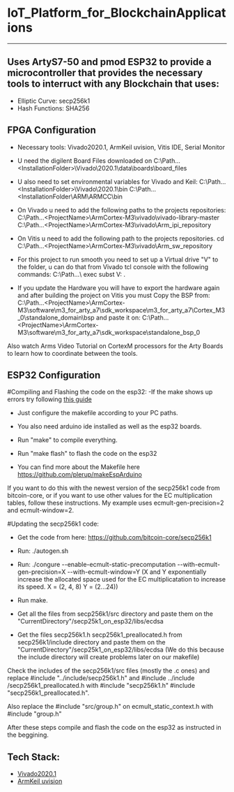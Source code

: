 #  IoT_Platform_for_BlockchainApplications
----
Uses ArtyS7-50 and pmod ESP32 to provide a microcontroller that provides the necessary tools to interruct with any Blockchain that uses:
---
- Elliptic Curve: secp256k1 
- Hash Functions: SHA256 

FPGA Configuration
---
- Necessary tools: Vivado2020.1, ArmKeil uvision, Vitis IDE, Serial Monitor

- U need the digilent Board Files downloaded on C:\Path...\<InstallationFolder>\Vivado\2020.1\data\boards\board_files 

- U also need to set environmental variables for Vivado and Keil: 
C:\Path...\<InstallationFolder>\Vivado\2020.1\bin
C:\Path...\<InstallationFolder\ARM\ARMCC\bin

- On Vivado u need to add the following paths to the projects repositories:
C:\Path...\<ProjectName>\ArmCortex-M3\vivado\vivado-library-master
C:\Path...\<ProjectName>\ArmCortex-M3\vivado\Arm_ipi_repository

- On Vitis u need to add the following path to the projects repositories.
cd C:\Path...\<ProjectName>\ArmCortex-M3\vivado\Arm_sw_repository

- For this project to run smooth you need to set up a Virtual drive "V" to the <ProjectName> folder, u can do that from Vivado tcl console with the following commands:
C:\\Path...\\<ProjectName>
exec subst V: .

- If you update the Hardware you will have to export the hardware again and after building the project on Vitis you must Copy the BSP from:
C:\Path...\<ProjectName>\ArmCortex-M3\software\m3_for_arty_a7\sdk_workspace\m3_for_arty_a7\Cortex_M3_0\standalone_domain\bsp
and paste it on:
C:\Path...\<ProjectName>\ArmCortex-M3\software\m3_for_arty_a7\sdk_workspace\standalone_bsp_0

Also watch Arms Video Tutorial on CortexM processors for the Arty Boards to learn how to coordinate between the tools.


ESP32 Configuration
---

#Compiling and Flashing the code on the esp32: -If the make shows up errors try following [this guide](https://docs.espressif.com/projects/arduino-esp32/en/latest/installing.html)

- Just configure the makefile according to your PC paths.

- You also need arduino ide installed as well as the esp32 boards.

- Run "make" to compile everything.

- Run "make flash" to flash the code on the esp32

- You can find more about the Makefile here https://github.com/plerup/makeEspArduino

If you want to do this with the newest version of the secp256k1 code from bitcoin-core, or if you want to use other values for the EC multiplication tables, follow these instructions. My example uses ecmult-gen-precision=2 and ecmult-window=2.

#Updating the secp256k1 code:

- Get the code from here: https://github.com/bitcoin-core/secp256k1

- Run: ./autogen.sh

- Run: ./congure --enable-ecmult-static-precomputation --with-ecmult-gen-precision=X --with-ecmult-window=Y (X and Y exponentially increase the allocated space used for the EC multiplicatation to increase its speed. X = (2, 4, 8) Y = (2...24))

- Run make.

- Get all the files from secp256k1/src directory and paste them on the "CurrentDirectory"/secp25k1_on_esp32/libs/ecdsa

- Get the files secp256k1.h secp256k1_preallocated.h from secp256k1/include directory and paste them on the "CurrentDirectory"/secp25k1_on_esp32/libs/ecdsa (We do this because the include directory will create problems later on our makefile)

Check the includes of the secp256k1/src files (mostly the .c ones) and replace #include "../include/secp256k1.h" and #include ../include /secp256k1_preallocated.h with #include "secp256k1.h" #include "secp256k1_preallocated.h".

Also replace the #include "src/group.h" on ecmult_static_context.h with #include "group.h"

After these steps compile and flash the code on the esp32 as instructed in the beggining.  
  
Tech Stack:
---
- [Vivado2020.1](https://www.xilinx.com/support/download/index.html/content/xilinx/en/downloadNav/vivado-design-tools/archive.html)
- [ArmKeil uvision](https://www2.keil.com/mdk5/uvision/)
